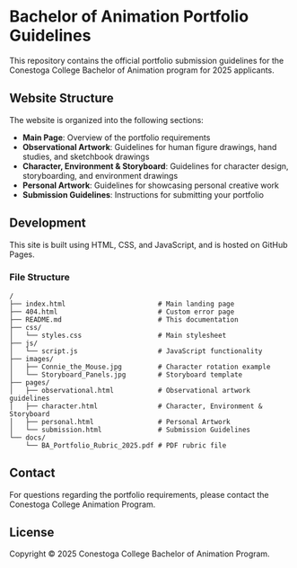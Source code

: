 # Bachelor of Animation Portfolio Guidelines

This repository contains the official portfolio submission guidelines for the Conestoga College Bachelor of Animation program for 2025 applicants.

## Website Structure

The website is organized into the following sections:

- **Main Page**: Overview of the portfolio requirements
- **Observational Artwork**: Guidelines for human figure drawings, hand studies, and sketchbook drawings
- **Character, Environment & Storyboard**: Guidelines for character design, storyboarding, and environment drawings
- **Personal Artwork**: Guidelines for showcasing personal creative work
- **Submission Guidelines**: Instructions for submitting your portfolio

## Development

This site is built using HTML, CSS, and JavaScript, and is hosted on GitHub Pages.

### File Structure

```
/
├── index.html                       # Main landing page
├── 404.html                         # Custom error page
├── README.md                        # This documentation
├── css/
│   └── styles.css                   # Main stylesheet
├── js/
│   └── script.js                    # JavaScript functionality
├── images/
│   ├── Connie_the_Mouse.jpg         # Character rotation example
│   └── Storyboard_Panels.jpg        # Storyboard template
├── pages/
│   ├── observational.html           # Observational artwork guidelines
│   ├── character.html               # Character, Environment & Storyboard
│   ├── personal.html                # Personal Artwork
│   └── submission.html              # Submission Guidelines
└── docs/
    └── BA_Portfolio_Rubric_2025.pdf # PDF rubric file
```

## Contact

For questions regarding the portfolio requirements, please contact the Conestoga College Animation Program.

## License

Copyright © 2025 Conestoga College Bachelor of Animation Program.

